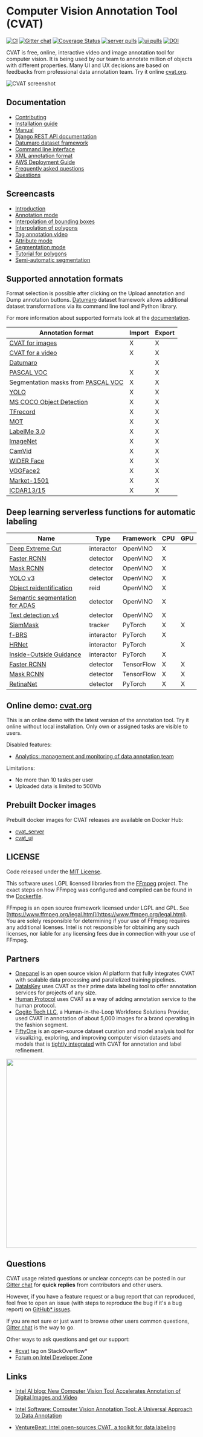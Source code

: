 # Computer Vision Annotation Tool (CVAT)

[![CI][ci-img]][ci-url]
[![Gitter chat][gitter-img]][gitter-url]
[![Coverage Status][coverage-img]][coverage-url]
[![server pulls][docker-server-pulls-img]][docker-server-image-url]
[![ui pulls][docker-ui-pulls-img]][docker-ui-image-url]
[![DOI][doi-img]][doi-url]

CVAT is free, online, interactive video and image annotation
tool for computer vision. It is being used by our team to
annotate million of objects with different properties. Many UI
and UX decisions are based on feedbacks from professional data
annotation team. Try it online [cvat.org](https://cvat.org).

![CVAT screenshot](site/content/en/images/cvat.jpg)

## Documentation

- [Contributing](https://openvinotoolkit.github.io/cvat/docs/contributing/)
- [Installation guide](https://openvinotoolkit.github.io/cvat/docs/administration/basics/installation/)
- [Manual](https://openvinotoolkit.github.io/cvat/docs/manual/)
- [Django REST API documentation](https://openvinotoolkit.github.io/cvat/docs/administration/basics/rest_api_guide/)
- [Datumaro dataset framework](https://github.com/openvinotoolkit/datumaro/blob/develop/README.md)
- [Command line interface](https://openvinotoolkit.github.io/cvat/docs/manual/advanced/cli/)
- [XML annotation format](https://openvinotoolkit.github.io/cvat/docs/manual/advanced/xml_format/)
- [AWS Deployment Guide](https://openvinotoolkit.github.io/cvat/docs/administration/basics/aws-deployment-guide/)
- [Frequently asked questions](https://openvinotoolkit.github.io/cvat/docs/faq/)
- [Questions](#questions)

## Screencasts

- [Introduction](https://youtu.be/JERohTFp-NI)
- [Annotation mode](https://youtu.be/vH_639N67HI)
- [Interpolation of bounding boxes](https://youtu.be/Hc3oudNuDsY)
- [Interpolation of polygons](https://youtu.be/K4nis9lk92s)
- [Tag annotation video](https://youtu.be/62bI4mF-Xfk)
- [Attribute mode](https://youtu.be/iIkJsOkDzVA)
- [Segmentation mode](https://youtu.be/9Fe_GzMLo3E)
- [Tutorial for polygons](https://youtu.be/C7-r9lZbjBw)
- [Semi-automatic segmentation](https://youtu.be/9HszWP_qsRQ)

## Supported annotation formats

Format selection is possible after clicking on the Upload annotation and Dump
annotation buttons. [Datumaro](https://github.com/openvinotoolkit/datumaro)
dataset framework allows additional dataset transformations via its command
line tool and Python library.

For more information about supported formats look at the
[documentation](https://openvinotoolkit.github.io/cvat/docs/manual/advanced/formats/).

<!--lint disable maximum-line-length-->

| Annotation format                                                                                         | Import | Export |
| --------------------------------------------------------------------------------------------------------- | ------ | ------ |
| [CVAT for images](https://openvinotoolkit.github.io/cvat/docs/manual/advanced/xml_format/#annotation)     | X      | X      |
| [CVAT for a video](https://openvinotoolkit.github.io/cvat/docs/manual/advanced/xml_format/#interpolation) | X      | X      |
| [Datumaro](https://github.com/openvinotoolkit/datumaro)                                                   |        | X      |
| [PASCAL VOC](http://host.robots.ox.ac.uk/pascal/VOC/)                                                     | X      | X      |
| Segmentation masks from [PASCAL VOC](http://host.robots.ox.ac.uk/pascal/VOC/)                             | X      | X      |
| [YOLO](https://pjreddie.com/darknet/yolo/)                                                                | X      | X      |
| [MS COCO Object Detection](http://cocodataset.org/#format-data)                                           | X      | X      |
| [TFrecord](https://www.tensorflow.org/tutorials/load_data/tfrecord)                                       | X      | X      |
| [MOT](https://motchallenge.net/)                                                                          | X      | X      |
| [LabelMe 3.0](http://labelme.csail.mit.edu/Release3.0)                                                    | X      | X      |
| [ImageNet](http://www.image-net.org)                                                                      | X      | X      |
| [CamVid](http://mi.eng.cam.ac.uk/research/projects/VideoRec/CamVid/)                                      | X      | X      |
| [WIDER Face](http://shuoyang1213.me/WIDERFACE/)                                                           | X      | X      |
| [VGGFace2](https://github.com/ox-vgg/vgg_face2)                                                           | X      | X      |
| [Market-1501](https://www.aitribune.com/dataset/2018051063)                                               | X      | X      |
| [ICDAR13/15](https://rrc.cvc.uab.es/?ch=2)                                                                | X      | X      |

<!--lint enable maximum-line-length-->

## Deep learning serverless functions for automatic labeling

<!--lint disable maximum-line-length-->

| Name                                                                                                    | Type       | Framework  | CPU | GPU |
| ------------------------------------------------------------------------------------------------------- | ---------- | ---------- | --- | --- |
| [Deep Extreme Cut](/serverless/openvino/dextr/nuclio)                                                   | interactor | OpenVINO   | X   |     |
| [Faster RCNN](/serverless/openvino/omz/public/faster_rcnn_inception_v2_coco/nuclio)                     | detector   | OpenVINO   | X   |     |
| [Mask RCNN](/serverless/openvino/omz/public/mask_rcnn_inception_resnet_v2_atrous_coco/nuclio)           | detector   | OpenVINO   | X   |     |
| [YOLO v3](/serverless/openvino/omz/public/yolo-v3-tf/nuclio)                                            | detector   | OpenVINO   | X   |     |
| [Object reidentification](/serverless/openvino/omz/intel/person-reidentification-retail-300/nuclio)     | reid       | OpenVINO   | X   |     |
| [Semantic segmentation for ADAS](/serverless/openvino/omz/intel/semantic-segmentation-adas-0001/nuclio) | detector   | OpenVINO   | X   |     |
| [Text detection v4](/serverless/openvino/omz/intel/text-detection-0004/nuclio)                          | detector   | OpenVINO   | X   |     |
| [SiamMask](/serverless/pytorch/foolwood/siammask/nuclio)                                                | tracker    | PyTorch    | X   | X   |
| [f-BRS](/serverless/pytorch/saic-vul/fbrs/nuclio)                                                       | interactor | PyTorch    | X   |     |
| [HRNet](/serverless/pytorch/saic-vul/hrnet/nuclio)                                                      | interactor | PyTorch    |     | X   |
| [Inside-Outside Guidance](/serverless/pytorch/shiyinzhang/iog/nuclio)                                   | interactor | PyTorch    | X   |     |
| [Faster RCNN](/serverless/tensorflow/faster_rcnn_inception_v2_coco/nuclio)                              | detector   | TensorFlow | X   | X   |
| [Mask RCNN](/serverless/tensorflow/matterport/mask_rcnn/nuclio)                                         | detector   | TensorFlow | X   | X   |
| [RetinaNet](serverless/pytorch/facebookresearch/detectron2/retinanet/nuclio)                            | detector   | PyTorch    | X   | X   |

<!--lint enable maximum-line-length-->

## Online demo: [cvat.org](https://cvat.org)

This is an online demo with the latest version of the annotation tool.
Try it online without local installation. Only own or assigned tasks
are visible to users.

Disabled features:

- [Analytics: management and monitoring of data annotation team](https://openvinotoolkit.github.io/cvat/docs/administration/advanced/analytics/)

Limitations:

- No more than 10 tasks per user
- Uploaded data is limited to 500Mb

## Prebuilt Docker images

Prebuilt docker images for CVAT releases are available on Docker Hub:

- [cvat_server](https://hub.docker.com/r/openvino/cvat_server)
- [cvat_ui](https://hub.docker.com/r/openvino/cvat_ui)

## LICENSE

Code released under the [MIT License](https://opensource.org/licenses/MIT).

This software uses LGPL licensed libraries from the [FFmpeg](https://www.ffmpeg.org) project.
The exact steps on how FFmpeg was configured and compiled can be found in the [Dockerfile](Dockerfile).

FFmpeg is an open source framework licensed under LGPL and GPL.
See [https://www.ffmpeg.org/legal.html](https://www.ffmpeg.org/legal.html). You are solely responsible
for determining if your use of FFmpeg requires any
additional licenses. Intel is not responsible for obtaining any
such licenses, nor liable for any licensing fees due in
connection with your use of FFmpeg.

## Partners

- [Onepanel](https://github.com/onepanelio/core) is an open source
  vision AI platform that fully integrates CVAT with scalable data processing
  and parallelized training pipelines.
- [DataIsKey](https://dataiskey.eu/annotation-tool/) uses CVAT as their prime data labeling tool
  to offer annotation services for projects of any size.
- [Human Protocol](https://hmt.ai) uses CVAT as a way of adding annotation service to the human protocol.
- [Cogito Tech LLC](https://bit.ly/3klT0h6), a Human-in-the-Loop Workforce Solutions Provider, used CVAT
  in annotation of about 5,000 images for a brand operating in the fashion segment.
- [FiftyOne](https://fiftyone.ai) is an open-source dataset curation and model analysis tool for visualizing, exploring, and improving computer vision datasets and models that is [tightly integrated](https://voxel51.com/docs/fiftyone/integrations/cvat.html) with CVAT for annotation and label refinement.

<a href="https://fiftyone.ai"><img src="https://user-images.githubusercontent.com/21222883/143083891-a75d9fba-2829-43b1-ac07-bd46860964b2.png" height="500" width="700" ></a>

## Questions

CVAT usage related questions or unclear concepts can be posted in our
[Gitter chat](https://gitter.im/opencv-cvat) for **quick replies** from
contributors and other users.

However, if you have a feature request or a bug report that can reproduced,
feel free to open an issue (with steps to reproduce the bug if it's a bug
report) on [GitHub\* issues](https://github.com/opencv/cvat/issues).

If you are not sure or just want to browse other users common questions,
[Gitter chat](https://gitter.im/opencv-cvat) is the way to go.

Other ways to ask questions and get our support:

- [\#cvat](https://stackoverflow.com/search?q=%23cvat) tag on StackOverflow\*
- [Forum on Intel Developer Zone](https://software.intel.com/en-us/forums/computer-vision)

## Links

- [Intel AI blog: New Computer Vision Tool Accelerates Annotation of Digital Images and Video](https://www.intel.ai/introducing-cvat)
- [Intel Software: Computer Vision Annotation Tool: A Universal Approach to Data Annotation](https://software.intel.com/en-us/articles/computer-vision-annotation-tool-a-universal-approach-to-data-annotation)
- [VentureBeat: Intel open-sources CVAT, a toolkit for data labeling](https://venturebeat.com/2019/03/05/intel-open-sources-cvat-a-toolkit-for-data-labeling/)

  <!-- prettier-ignore-start -->
  <!-- Badges -->

[docker-server-pulls-img]: https://img.shields.io/docker/pulls/openvino/cvat_server.svg?style=flat-square&label=server%20pulls
[docker-server-image-url]: https://hub.docker.com/r/openvino/cvat_server
[docker-ui-pulls-img]: https://img.shields.io/docker/pulls/openvino/cvat_ui.svg?style=flat-square&label=UI%20pulls
[docker-ui-image-url]: https://hub.docker.com/r/openvino/cvat_ui
[ci-img]: https://github.com/openvinotoolkit/cvat/workflows/CI/badge.svg?branch=develop
[ci-url]: https://github.com/openvinotoolkit/cvat/actions
[gitter-img]: https://badges.gitter.im/opencv-cvat/gitter.png
[gitter-url]: https://gitter.im/opencv-cvat
[coverage-img]: https://coveralls.io/repos/github/openvinotoolkit/cvat/badge.svg?branch=develop
[coverage-url]: https://coveralls.io/github/openvinotoolkit/cvat?branch=develop
[doi-img]: https://zenodo.org/badge/139156354.svg
[doi-url]: https://zenodo.org/badge/latestdoi/139156354
